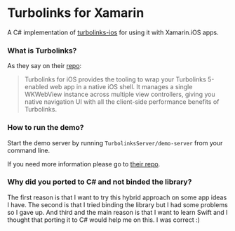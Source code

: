 # Turbolinks for Xamarin
A C# implementation of [turbolinks-ios](https://github.com/turbolinks/turbolinks-ios) for using it with Xamarin.iOS apps.

### What is Turbolinks?
As they say on their [repo](https://github.com/turbolinks/turbolinks-ios):
> Turbolinks for iOS provides the tooling to wrap your Turbolinks 5-enabled web app in a native iOS shell. It manages a single WKWebView instance across multiple view controllers, giving you native navigation UI with all the client-side performance benefits of Turbolinks.

### How to run the demo?
Start the demo server by running `TurbolinksServer/demo-server` from your command line.

If you need more information please go to [their repo](https://github.com/turbolinks/turbolinks-ios#running-the-demo).


### Why did you ported to C# and not binded the library?
The first reason is that I want to try this hybrid approach on some app ideas I have. The second is that I tried binding the library but I had some problems so I gave up. And third and the main reason is that I want to learn Swift and I thought that porting it to C# would help me on this. I was correct :)
